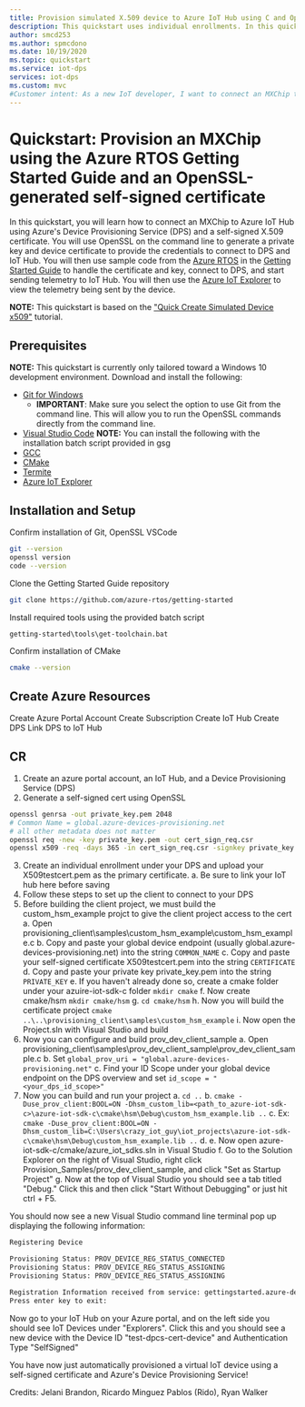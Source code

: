 ```yaml
---
title: Provision simulated X.509 device to Azure IoT Hub using C and OpenSSL-generated self-signed certificate
description: This quickstart uses individual enrollments. In this quickstart, you create and provision a simulated X.509 device using C device SDK for Azure IoT Hub Device Provisioning Service (DPS) and OpenSSL to generate a self-signed X509 certificate.
author: smcd253
ms.author: spmcdono
ms.date: 10/19/2020
ms.topic: quickstart
ms.service: iot-dps
services: iot-dps 
ms.custom: mvc
#Customer intent: As a new IoT developer, I want to connect an MXChip to my IoT Hub using Azure's Device Provisioning Service so that I can learn how secure provisioning works with Azure RTOS and a self-signed X509 certificate.
---
```


# Quickstart: Provision an MXChip using the Azure RTOS Getting Started Guide and an OpenSSL-generated self-signed certificate

In this quickstart, you will learn how to connect an MXChip to Azure IoT Hub using Azure's Device Provisioning Service (DPS) and a self-signed X.509 certificate. You will use OpenSSL on the command line to generate a private key and device certificate to provide the credentials to connect to DPS and IoT Hub. You will then use sample code from the [Azure RTOS](https://github.com/azure-rtos) in the [Getting Started Guide](https://github.com/azure-rtos/getting-started) to handle the certificate and key, connect to DPS, and start sending telemetry to IoT Hub. You will then use the [Azure IoT Explorer](https://github.com/Azure/azure-iot-explorer/releases) to view the telemetry being sent by the device.

**NOTE:** This quickstart is based on the ["Quick Create Simulated Device x509"](https://github.com/MicrosoftDocs/azure-docs/blob/master/articles/iot-dps/quick-create-simulated-device-x509.md) tutorial.

## Prerequisites
**NOTE:** This quickstart is currently only tailored toward a Windows 10 development environment.
Download and install the following:
* [Git for Windows](https://git-scm.com/download/win) 
    * **IMPORTANT**: Make sure you select the option to use Git from the command line. This will allow you to run the OpenSSL commands directly from the command line.
* [Visual Studio Code](https://code.visualstudio.com/download)
**NOTE:** You can install the following with the installation batch script provided in gsg
* [GCC](https://developer.arm.com/tools-and-software/open-source-software/developer-tools/gnu-toolchain/gnu-rm)
* [CMake](https://cmake.org/)
* [Termite](https://www.compuphase.com/software/termite-3.4.exe)
* [Azure IoT Explorer](https://docs.microsoft.com/en-us/azure/iot-pnp/howto-use-iot-explorer)

## Installation and Setup
Confirm installation of Git, OpenSSL VSCode
```bash
git --version
openssl version
code --version
```

Clone the Getting Started Guide repository
```bash
git clone https://github.com/azure-rtos/getting-started
```

Install required tools using the provided batch script
```bash
getting-started\tools\get-toolchain.bat
```

Confirm installation of CMake
```bash
cmake --version
```

## Create Azure Resources
Create Azure Portal Account
Create Subscription
Create IoT Hub
Create DPS
Link DPS to IoT Hub

## CR

1) Create an azure portal account, an IoT Hub, and a Device Provisioning Service (DPS)
2) Generate a self-signed cert using OpenSSL
```bash
openssl genrsa -out private_key.pem 2048
# Common Name = global.azure-devices-provisioning.net
# all other metadata does not matter
openssl req -new -key private_key.pem -out cert_sign_req.csr
openssl x509 -req -days 365 -in cert_sign_req.csr -signkey private_key.pem -out X509testcert.pem
```
3) Create an individual enrollment under your DPS and upload your X509testcert.pem as the primary certificate.
	a. Be sure to link your IoT hub here before saving
4) Follow these steps to set up the client to connect to your DPS
5) Before building the client project, we must build the custom_hsm_example projct to give the client project access to the cert
	a. Open provisioning_client\samples\custom_hsm_example\custom_hsm_example.c
	b. Copy and paste your global device endpoint (usually global.azure-devices-provisioning.net) into the string `COMMON_NAME`
	c. Copy and paste your self-signed certificate X509testcert.pem into the string `CERTIFICATE`
	d. Copy and paste your private key private_key.pem into the string `PRIVATE_KEY`
	e. If you haven't already done so, create a cmake folder under your azuire-iot-sdk-c folder `mkdir cmake`
	f. Now create cmake/hsm `mkdir cmake/hsm`
	g. `cd cmake/hsm`
	h. Now you will build the certificate project `cmake ..\..\provisioning_client\samples\custom_hsm_example`
	i. Now open the Project.sln with Visual Studio and build
6) Now you can configure and build prov_dev_client_sample
	a. Open provisioning_client\samples\prov_dev_client_sample\prov_dev_client_sample.c
	b. Set `global_prov_uri = "global.azure-devices-provisioning.net"` 
	c. Find your ID Scope under your global device endpoint on the DPS overview and set `id_scope = "<your_dps_id_scope>"`
7) Now you can build and run your project
	a. `cd ..`
	b. `cmake -Duse_prov_client:BOOL=ON -Dhsm_custom_lib=<path_to_azure-iot-sdk-c>\azure-iot-sdk-c\cmake\hsm\Debug\custom_hsm_example.lib ..`
	c. Ex: `cmake -Duse_prov_client:BOOL=ON -Dhsm_custom_lib=C:\Users\crazy_iot_guy\iot_projects\azure-iot-sdk-c\cmake\hsm\Debug\custom_hsm_example.lib ..`
	d. 
	e. Now open azure-iot-sdk-c/cmake/azure_iot_sdks.sln in Visual Studio
	f. Go to the Solution Explorer on the right of Visual Studio, right click Provision_Samples/prov_dev_client_sample, and click "Set as Startup Project"
	g. Now at the top of Visual Studio you should see a tab titled "Debug." Click this and then click "Start Without Debugging" or just hit ctrl + F5.

You should now see a new Visual Studio command line terminal pop up displaying the following information:
```bash
Registering Device

Provisioning Status: PROV_DEVICE_REG_STATUS_CONNECTED
Provisioning Status: PROV_DEVICE_REG_STATUS_ASSIGNING
Provisioning Status: PROV_DEVICE_REG_STATUS_ASSIGNING

Registration Information received from service: gettingstarted.azure-devices.net, deviceId: test-dpcs-cert-device
Press enter key to exit:
```
Now go to your IoT Hub on your Azure portal, and on the left side you should see IoT Devices under "Explorers". Click this and you should see a new device with the Device ID "test-dpcs-cert-device" and Authentication Type "SelfSigned"

You have now just automatically provisioned a virtual IoT device using a self-signed certificate and Azure's Device Provisioning Service!

Credits: Jelani Brandon, Ricardo Minguez Pablos (Rido), Ryan Walker
		
		
		

